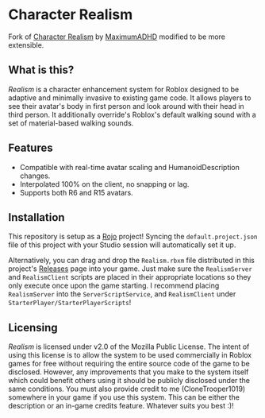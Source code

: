 # Character Realism

Fork of [Character Realism](https://github.com/MaximumADHD/Character-Realism) by [MaximumADHD](https://github.com/MaximumADHD)
modified to be more extensible.

## What is this?

*Realism* is a character enhancement system for Roblox designed to be adaptive and minimally invasive to existing game code. It allows players to see their avatar's body in first person and look around with their head in third person. It additionally override's Roblox's default walking sound with a set of material-based walking sounds. 

## Features

- Compatible with real-time avatar scaling and HumanoidDescription changes.
- Interpolated 100% on the client, no snapping or lag.
- Supports both R6 and R15 avatars.

## Installation

This repository is setup as a [Rojo](https://rojo.space/) project!
Syncing the `default.project.json` file of this project with your Studio session will automatically set it up. 

Alternatively, you can drag and drop the `Realism.rbxm` file distributed in this project's [Releases](https://github.com/CloneTrooper1019/Character-Realism/releases) page into your game. Just make sure the `RealismServer` and `RealismClient` scripts are placed in their appropriate locations so they only execute once upon the game starting. I recommend placing `RealismServer` into the `ServerScriptService`, and `RealismClient` under `StarterPlayer/StarterPlayerScripts`!

## Licensing

*Realism* is licensed under v2.0 of the Mozilla Public License. The intent of using this license is to allow the system to be used commercially in Roblox games for free without requiring the entire source code of the game to be disclosed. However, any improvements that you make to the system itself which could benefit others using it should be publicly disclosed under the same conditions. You must also provide credit to me (CloneTrooper1019) somewhere in your game if you use this system. This can be either the description or an in-game credits feature. Whatever suits you best :)!
